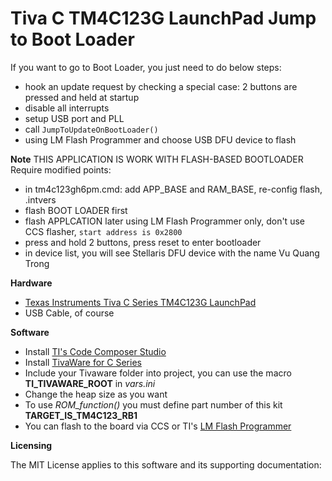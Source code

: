 Tiva C TM4C123G LaunchPad Jump to Boot Loader
=============================================

If you want to go to Boot Loader, you just need to do below steps:
- hook an update request by checking a special case: 2 buttons are pressed and held at startup
- disable all interrupts
- setup USB port and PLL
- call `JumpToUpdateOnBootLoader()`
- using LM Flash Programmer and choose USB DFU device to flash

**Note**
THIS APPLICATION IS WORK WITH FLASH-BASED BOOTLOADER
Require modified points:
- in tm4c123gh6pm.cmd: add APP_BASE and RAM_BASE, re-config flash, .intvers
- flash BOOT LOADER first
- flash APPLCATION later using LM Flash Programmer only, don't use CCS flasher, `start address is 0x2800`
- press and hold 2 buttons, press reset to enter bootloader
- in device list, you will see Stellaris DFU device with the name Vu Quang Trong

**Hardware**

- [Texas Instruments Tiva C Series TM4C123G LaunchPad](http://www.ti.com/tool/ek-tm4c123gxl)
- USB Cable, of course


**Software**

- Install [TI's Code Composer Studio](http://www.ti.com/tool/ccstudio)
- Install [TivaWare for C Series](http://www.ti.com/tool/sw-tm4c)
- Include your Tivaware folder into project, you can use the macro **TI_TIVAWARE_ROOT** in _vars.ini_
- Change the heap size as you want
- To use _ROM_function()_ you must define part number of this kit __TARGET_IS_TM4C123_RB1__
- You can flash to the board via CCS or TI's [LM Flash Programmer](http://www.ti.com/tool/lmflashprogrammer)

**Licensing**

The MIT License applies to this software and its supporting documentation:
